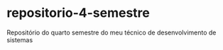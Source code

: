 # repositorio-4-semestre
Repositório do quarto semestre do meu  técnico de desenvolvimento de sistemas
